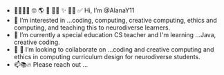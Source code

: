 - 👏🏽🇬🇾 🤓 🌎 📝 💃🏽 ✨ 🌻🌺 ✅ Hi, I’m @AlanaY11
- 👀 I’m interested in ...coding, computing, creative computing, ethics and computing, and teaching this to neurodiverse learners.
- 🌱 I’m currently a special education CS teacher and I'm learning ...Java, creative coding.
- 💞️ 🌄 I’m looking to collaborate on ...coding and creative computing and ethics in computing curriculum design for neurodiverse students.
- 📫📚🔥 Please reach out ...

<!---
AlanaY11/AlanaY11 is a ✨ special ✨ repository because its `README.md` (this file) appears on your GitHub profile.
You can click the Preview link to take a look at your changes.
--->
